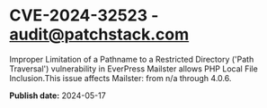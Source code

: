# CVE-2024-32523 - audit@patchstack.com

Improper Limitation of a Pathname to a Restricted Directory ('Path Traversal') vulnerability in EverPress Mailster allows PHP Local File Inclusion.This issue affects Mailster: from n/a through 4.0.6.

**Publish date:** 2024-05-17
